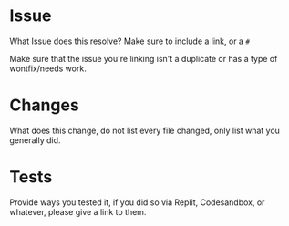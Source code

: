 # Issue
What Issue does this resolve? Make sure to include a link, or a `#`

Make sure that the issue you're linking isn't a duplicate or has a type of wontfix/needs work.

# Changes
What does this change, do not list every file changed, only list what you generally did.

# Tests
Provide ways you tested it, if you did so via Replit, Codesandbox, or whatever, please give a link to them.